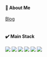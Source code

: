 <div>
  
  #### 🌟 About Me
  [Blog](https://yubin-dev-log.vercel.app/)
  <br/>
  <br/>
         
  #### ✔️  Main Stack    
  <img src="https://img.shields.io/badge/React-61DAFB?style=flat-square&logo=react&logoColor=white"/>
  <img src="https://img.shields.io/badge/NextJS-000000?style=flat-square&logo=nextdotjs&logoColor=white"/>
  <img src="https://img.shields.io/badge/JavaScript-F7DF1E?style=flat-square&logo=javascript&logoColor=white"/>
  <img src="https://img.shields.io/badge/TypeScript-3178C6?style=flat-square&logo=typescript&logoColor=white"/>
  <img src="https://img.shields.io/badge/HTML5-E34F26?style=flat-square&logo=html5&logoColor=white"/>
  <img src="https://img.shields.io/badge/CSS3-1572B6?style=flat-square&logo=css3&logoColor=white"/>
  <!--<img src="https://img.shields.io/badge/VS Code-007ACC?style=flat-square&logo=visual studio code&logoColor=white"/>
  <img src="https://img.shields.io/badge/Notion-000000?style=flat-square&logo=notion&logoColor=white"/>  
  <img src="https://img.shields.io/badge/GitHub-181717?style=flat-square&logo=github&logoColor=white"/>-->
  <br/>
  <br/>

  <!--
  #### ✔️ Used at least once
  <img src="https://img.shields.io/badge/React Native-61DBFB?style=flat-square&logo=react&logoColor=white"/>
  <img src="https://img.shields.io/badge/Python-3776AB?style=flat-square&logo=python&logoColor=white"/>
  <img src="https://img.shields.io/badge/C-A8B9CC?style=flat-square&logo=c&logoColor=white"/>
  <img src="https://img.shields.io/badge/C++-00599C?style=flat-square&logo=c++&logoColor=white"/>
  <img src="https://img.shields.io/badge/Java-ED8B00?style=flat-square&logo=JAVA&logoColor=white"/>
  <img src="https://img.shields.io/badge/R-276DC3?style=flat-square&logo=R&logoColor=white"/>
  <img src="https://img.shields.io/badge/Jupyter-F37626?style=flat-square&logo=jupyter&logoColor=white"/>
  <img src="https://img.shields.io/badge/Kotlin-7F52FF?style=flat-square&logo=kotlin&logoColor=white"/>
  <img src="https://img.shields.io/badge/Android Studio-3DDC84?style=flat-square&logo=android studio&logoColor=white"/>
  <img src="https://img.shields.io/badge/Visual Studio-5C2D91?style=flat-square&logo=visual studio&logoColor=white"/>  
  <img src="https://img.shields.io/badge/VMware-607078?style=flat-square&logo=vmware&logoColor=white"/>
  <img src="https://img.shields.io/badge/VirtualBox-183A61?style=flat-square&logo=virtualbox&logoColor=white"/>
  <img src="https://img.shields.io/badge/AWS-FF9900?style=flat-square&logo=aws&logoColor=white"/>
  <img src="https://img.shields.io/badge/Azure-0078D4?style=flat-square&logo=microsoft azure&logoColor=white"/>
  <img src="https://img.shields.io/badge/Django-092E20?style=flat-square&logo=django&logoColor=white"/>
  <img src="https://img.shields.io/badge/Google Colab-F9AB00?style=flat-square&logo=google colab&logoColor=white"/>
  <img src="https://img.shields.io/badge/MySQL-4479A1?style=flat-square&logo=mysql&logoColor=white"/>
  <img src="https://img.shields.io/badge/Linux-FCC624?style=flat-square&logo=linux&logoColor=white"/>
  <img src="https://img.shields.io/badge/Figma-F24E1E?style=flat-square&logo=figma&logoColor=white"/>
  
  <br/>
  <br/>
  <br/>
  <br/>
  -->
  
<!-- ![Yubin's GitHub stats](https://github-readme-stats.vercel.app/api?username=chaeyubin&show_icons=true&theme=radical) -->
  
<!--  [![Yubin's wakatime stats](https://github-readme-stats.vercel.app/api/wakatime?username=yubinxxx&theme=radical)](https://github.com/anuraghazra/github-readme-stats) -->
  
<!--   [![Top Langs](https://github-readme-stats.vercel.app/api/top-langs/?username=chaeyubin&layout=compact&theme=radical&exclude_repo=front-handout-0406,frontend-handout-0330,front-handout-0316,productive-box)](https://github.com/anuraghazra/github-readme-stats) -->
  
<!--
**ChaeYubin/ChaeYubin** is a ✨ _special_ ✨ repository because its `README.md` (this file) appears on your GitHub profile.

Here are some ideas to get you started:

- 🔭 I’m currently working on ...
- 🌱 I’m currently learning ...
- 👯 I’m looking to collaborate on ...
- 🤔 I’m looking for help with ...
- 💬 Ask me about ...
- 📫 How to reach me: ...
- 😄 Pronouns: ...
- ⚡ Fun fact: ...
-->

  <!--
  <a href="https://hits.seeyoufarm.com"><img src="https://hits.seeyoufarm.com/api/count/incr/badge.svg?url=https%3A%2F%2Fgithub.com%2FChaeYubin&count_bg=%23444841&title_bg=%23F220CB&icon=&icon_color=%23E7E7E7&title=hits&edge_flat=false"/></a>
  -->
  
</div>
